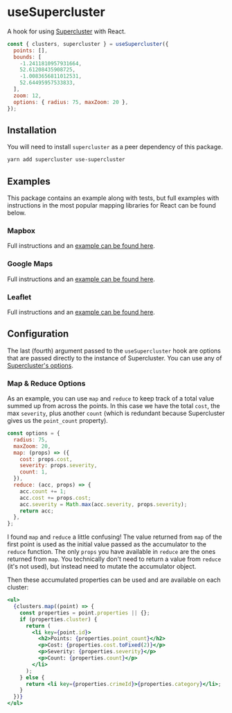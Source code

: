 # useSupercluster

A hook for using [Supercluster](https://github.com/mapbox/supercluster) with React.

```js
const { clusters, supercluster } = useSupercluster({
  points: [],
  bounds: [
    -1.2411810957931664,
    52.61208435908725,
    -1.0083656811012531,
    52.64495957533833,
  ],
  zoom: 12,
  options: { radius: 75, maxZoom: 20 },
});
```

## Installation

You will need to install `supercluster` as a peer dependency of this package.

```txt
yarn add supercluster use-supercluster
```

## Examples

This package contains an example along with tests, but full examples with instructions in the most popular mapping libraries for React can be found below.

### Mapbox

Full instructions and an [example can be found here](https://www.leighhalliday.com/mapbox-clustering).

### Google Maps

Full instructions and an [example can be found here](https://www.leighhalliday.com/google-maps-clustering).

### Leaflet

Full instructions and an [example can be found here](https://www.leighhalliday.com/leaflet-clustering).

## Configuration

The last (fourth) argument passed to the `useSupercluster` hook are options that are passed directly to the instance of Supercluster. You can use any of [Supercluster's options](https://github.com/mapbox/supercluster#options).

### Map & Reduce Options

As an example, you can use `map` and `reduce` to keep track of a total value summed up from across the points. In this case we have the total `cost`, the max `severity`, plus another `count` (which is redundant because Supercluster gives us the `point_count` property).

```js
const options = {
  radius: 75,
  maxZoom: 20,
  map: (props) => ({
    cost: props.cost,
    severity: props.severity,
    count: 1,
  }),
  reduce: (acc, props) => {
    acc.count += 1;
    acc.cost += props.cost;
    acc.severity = Math.max(acc.severity, props.severity);
    return acc;
  },
};
```

I found `map` and `reduce` a little confusing! The value returned from `map` of the first point is used as the initial value passed as the accumulator to the `reduce` function. The only `props` you have available in `reduce` are the ones returned from `map`. You technically don't need to return a value from `reduce` (it's not used), but instead need to mutate the accumulator object.

Then these accumulated properties can be used and are available on each cluster:

```jsx
<ul>
  {clusters.map((point) => {
    const properties = point.properties || {};
    if (properties.cluster) {
      return (
        <li key={point.id}>
          <h2>Points: {properties.point_count}</h2>
          <p>Cost: {properties.cost.toFixed(2)}</p>
          <p>Severity: {properties.severity}</p>
          <p>Count: {properties.count}</p>
        </li>
      );
    } else {
      return <li key={properties.crimeId}>{properties.category}</li>;
    }
  })}
</ul>
```
